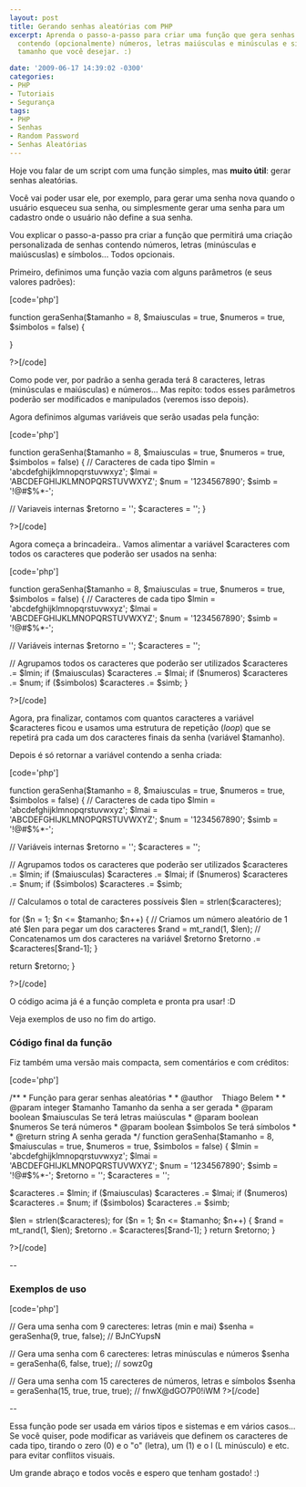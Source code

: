 ```yaml
---
layout: post
title: Gerando senhas aleatórias com PHP
excerpt: Aprenda o passo-a-passo para criar uma função que gera senhas aleatórias
  contendo (opcionalmente) números, letras maiúsculas e minúsculas e simbolos... Do
  tamanho que você desejar. :)

date: '2009-06-17 14:39:02 -0300'
categories:
- PHP
- Tutoriais
- Segurança
tags:
- PHP
- Senhas
- Random Password
- Senhas Aleatórias
---
```

<p>Hoje vou falar de um script com uma função simples, mas <strong>muito útil</strong>: gerar senhas aleatórias.</p>
<p>Você vai poder usar ele, por exemplo, para gerar uma senha nova quando o usuário esqueceu sua senha, ou simplesmente gerar uma senha para um cadastro onde o usuário não define a sua senha.</p>
<p>Vou explicar o passo-a-passo pra criar a função que permitirá uma criação personalizada de senhas contendo números, letras (minúsculas e maiúscuslas) e símbolos... Todos opcionais.</p>
<p>Primeiro, definimos uma função vazia com alguns parâmetros (e seus valores padrões):</p>
<p>[code='php']<?php</p>
<p>function geraSenha($tamanho = 8, $maiusculas = true, $numeros = true, $simbolos = false)
{</p>
<p>}</p>
<p>?>[/code]</p>
<p>Como pode ver, por padrão a senha gerada terá 8 caracteres, letras (minúsculas e maiúsculas) e números... Mas repito: todos esses parâmetros poderão ser modificados e manipulados (veremos isso depois).</p>
<p>Agora definimos algumas variáveis que serão usadas pela função:</p>
<p>[code='php']<?php</p>
<p>function geraSenha($tamanho = 8, $maiusculas = true, $numeros = true, $simbolos = false)
{
// Caracteres de cada tipo
$lmin = 'abcdefghijklmnopqrstuvwxyz';
$lmai = 'ABCDEFGHIJKLMNOPQRSTUVWXYZ';
$num = '1234567890';
$simb = '!@#$%*-';</p>
<p>// Variaveis internas
$retorno = '';
$caracteres = '';
}</p>
<p>?>[/code]</p>
<p>Agora começa a brincadeira.. Vamos alimentar a variável $caracteres com todos os caracteres que poderão ser usados na senha:</p>
<p>[code='php']<?php</p>
<p>function geraSenha($tamanho = 8, $maiusculas = true, $numeros = true, $simbolos = false)
{
// Caracteres de cada tipo
$lmin = 'abcdefghijklmnopqrstuvwxyz';
$lmai = 'ABCDEFGHIJKLMNOPQRSTUVWXYZ';
$num = '1234567890';
$simb = '!@#$%*-';</p>
<p>// Variáveis internas
$retorno = '';
$caracteres = '';</p>
<p>// Agrupamos todos os caracteres que poderão ser utilizados
$caracteres .= $lmin;
if ($maiusculas) $caracteres .= $lmai;
if ($numeros) $caracteres .= $num;
if ($simbolos) $caracteres .= $simb;
}</p>
<p>?>[/code]</p>
<p>Agora, pra finalizar, contamos com quantos caracteres a variável $caracteres ficou e usamos uma estrutura de repetição (<em>loop</em>) que se repetirá pra cada um dos caracteres finais da senha (variável $tamanho).</p>
<p>Depois é só retornar a variável contendo a senha criada:</p>
<p>[code='php']<?php</p>
<p>function geraSenha($tamanho = 8, $maiusculas = true, $numeros = true, $simbolos = false)
{
// Caracteres de cada tipo
$lmin = 'abcdefghijklmnopqrstuvwxyz';
$lmai = 'ABCDEFGHIJKLMNOPQRSTUVWXYZ';
$num = '1234567890';
$simb = '!@#$%*-';</p>
<p>// Variáveis internas
$retorno = '';
$caracteres = '';</p>
<p>// Agrupamos todos os caracteres que poderão ser utilizados
$caracteres .= $lmin;
if ($maiusculas) $caracteres .= $lmai;
if ($numeros) $caracteres .= $num;
if ($simbolos) $caracteres .= $simb;</p>
<p>// Calculamos o total de caracteres possíveis
$len = strlen($caracteres);</p>
<p>for ($n = 1; $n <= $tamanho; $n++) {
// Criamos um número aleatório de 1 até $len para pegar um dos caracteres
$rand = mt_rand(1, $len);
// Concatenamos um dos caracteres na variável $retorno
$retorno .= $caracteres[$rand-1];
}</p>
<p>return $retorno;
}</p>
<p>?>[/code]</p>
<p>O código acima já é a função completa e pronta pra usar! :D</p>
<p>Veja exemplos de uso no fim do artigo.</p>
<h3>Código final da função</h3>
<p>Fiz também uma versão mais compacta, sem comentários e com créditos:</p>
<p>[code='php']<?php</p>
<p>/**
* Função para gerar senhas aleatórias
*
* @author    Thiago Belem <contato@thiagobelem.net>
*
* @param integer $tamanho Tamanho da senha a ser gerada
* @param boolean $maiusculas Se terá letras maiúsculas
* @param boolean $numeros Se terá números
* @param boolean $simbolos Se terá símbolos
*
* @return string A senha gerada
*/
function geraSenha($tamanho = 8, $maiusculas = true, $numeros = true, $simbolos = false)
{
$lmin = 'abcdefghijklmnopqrstuvwxyz';
$lmai = 'ABCDEFGHIJKLMNOPQRSTUVWXYZ';
$num = '1234567890';
$simb = '!@#$%*-';
$retorno = '';
$caracteres = '';</p>
<p>$caracteres .= $lmin;
if ($maiusculas) $caracteres .= $lmai;
if ($numeros) $caracteres .= $num;
if ($simbolos) $caracteres .= $simb;</p>
<p>$len = strlen($caracteres);
for ($n = 1; $n <= $tamanho; $n++) {
$rand = mt_rand(1, $len);
$retorno .= $caracteres[$rand-1];
}
return $retorno;
}</p>
<p>?>[/code]</p>
<p>--</p>
<h3>Exemplos de uso</h3>
<p>[code='php']<?php
// Gera uma senha com 10 carecteres: letras (min e mai), números
$senha = geraSenha(10);
// gfUgF3e5m7</p>
<p>// Gera uma senha com 9 carecteres: letras (min e mai)
$senha = geraSenha(9, true, false);
// BJnCYupsN</p>
<p>// Gera uma senha com 6 carecteres: letras minúsculas e números
$senha = geraSenha(6, false, true);
// sowz0g</p>
<p>// Gera uma senha com 15 carecteres de números, letras e símbolos
$senha = geraSenha(15, true, true, true);
// fnwX@dGO7P0!iWM
?>[/code]</p>
<p>--</p>
<p>Essa função pode ser usada em vários tipos e sistemas e em vários casos... Se você quiser, pode modificar as variáveis que definem os caracteres de cada tipo, tirando o zero (0) e o "o" (letra), um (1) e o l (L minúsculo) e etc. para evitar conflitos visuais.</p>
<p>Um grande abraço e todos vocês e espero que tenham gostado! :)</p>
